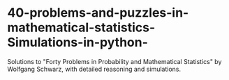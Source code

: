 # 40-problems-and-puzzles-in-mathematical-statistics-Simulations-in-python-
Solutions to "Forty Problems in Probability and Mathematical Statistics" by Wolfgang Schwarz, with detailed reasoning and simulations.
